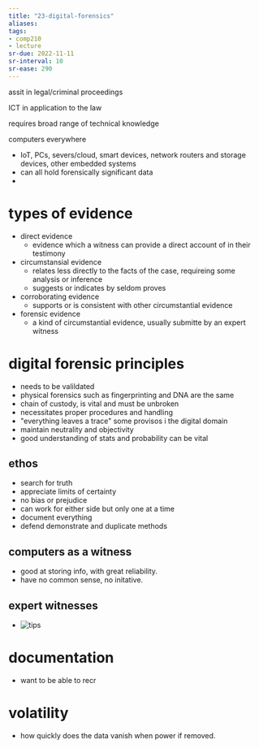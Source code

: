 ```yaml
---
title: "23-digital-forensics"
aliases: 
tags: 
- comp210
- lecture
sr-due: 2022-11-11
sr-interval: 10
sr-ease: 290
---
```


assit in legal/criminal proceedings

ICT in application to the law

requires broad range of technical knowledge

computers everywhere
- IoT, PCs, severs/cloud, smart devices, network routers and storage devices, other embedded systems
- can all hold forensically significant data
- 


# types of evidence
- direct evidence
	- evidence which a witness can provide a direct account of in their testimony
- circumstansial evidence
	- relates less directly to the facts of the case, requireing some analysis or inference
	- suggests or indicates by seldom proves
- corroborating evidence
	- supports or is consistent with other circumstantial evidence
- forensic evidence
	- a kind of circumstantial evidence, usually submitte by an expert witness

# digital forensic principles
- needs to be valildated
- physical forensics such as fingerprinting and DNA are the same
- chain of custody, is vital and must be unbroken
- necessitates proper procedures and handling
- "everything leaves a trace" some provisos i the digital domain
- maintain neutrality and objectivity
- good understanding of stats and probability can be vital

## ethos
- search for truth
- appreciate limits of certainty
- no bias or prejudice
- can work for either side but only one at a time
- document everything
- defend demonstrate and duplicate methods

## computers as a witness
- good at storing info, with great reliability.
- have no common sense, no initative.

## expert witnesses
- ![tips](https://i.imgur.com/6z7FpgU.png)

# documentation
- want to be able to recr

# volatility
- how quickly does the data vanish when power if removed.